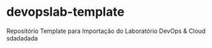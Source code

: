 # devopslab-template
Repositório Template para Importação do Laboratório DevOps &amp; Cloud
sdadadada



